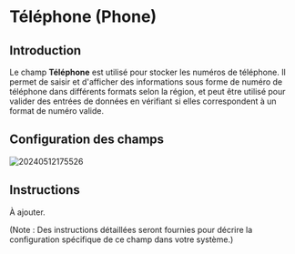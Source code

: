 # Téléphone (Phone)

## Introduction

Le champ **Téléphone** est utilisé pour stocker les numéros de téléphone. Il permet de saisir et d'afficher des informations sous forme de numéro de téléphone dans différents formats selon la région, et peut être utilisé pour valider des entrées de données en vérifiant si elles correspondent à un format de numéro valide.

## Configuration des champs

![20240512175526](https://static-docs.nocobase.com/20240512175526.png)

## Instructions

À ajouter.

(Note : Des instructions détaillées seront fournies pour décrire la configuration spécifique de ce champ dans votre système.)
